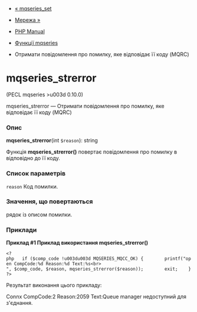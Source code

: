 - [« mqseries_set](function.mqseries-set.md)
- [Мережа »](book.network.md)

- [PHP Manual](index.md)
- [Функції mqseries](ref.mqseries.md)
- Отримати повідомлення про помилку, яке відповідає її коду (MQRC)

# mqseries_strerror

(PECL mqseries \>u003d 0.10.0)

mqseries_strerror — Отримати повідомлення про помилку, яке відповідає її
коду (MQRC)

### Опис

**mqseries_strerror**(int `$reason`): string

Функція **mqseries_strerror()** повертає повідомлення про помилку в
відповідно до її коду.

### Список параметрів

`reason`
Код помилки.

### Значення, що повертаються

рядок із описом помилки.

### Приклади

**Приклад #1 Приклад використання **mqseries_strerror()****

` <?php   if ($comp_code !u003du003d MQSERIES_MQCC_OK) {        printf("open CompCode:%d Reason:%d Text:%s<br>
", $comp_code, $reason, mqseries_strerror($reason));        exit;    }?> `

Результат виконання цього прикладу:

Connx CompCode:2 Reason:2059 Text:Queue manager недоступний для з'єднання.
